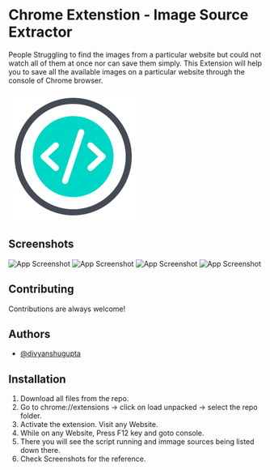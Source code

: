 
# Chrome Extenstion - Image Source Extractor

People Struggling to find the images from a particular website but could not watch all of them at once nor can save them simply.
This Extension will help you to save all the available images on a particular website through the console of Chrome browser.


![Logo](https://github.com/divyanshu799/CE-Image-Source-Extractor/blob/main/icon.png)

    
## Screenshots

![App Screenshot](https://drive.google.com/file/d/1zsZkSUl1gvYY401nFH9R8q6b0sRni655/view?usp=sharing)
![App Screenshot](https://drive.google.com/file/d/1N_S9QVTkTwU4gijSAmQYgq6O_IWdBasM/view?usp=sharing)
![App Screenshot](https://drive.google.com/file/d/16xUlvYBtDAdUH3eADIN1ffir5-X0rCZV/view?usp=sharing)
![App Screenshot](https://drive.google.com/file/d/1-tIqs01wDhWfQ3ATRuYd3GRug8iQ-fz8/view?usp=sharing)



  
## Contributing

Contributions are always welcome!


  
## Authors

- [@divyanshugupta](https://github.com/divyanshu799)

  
## Installation

1. Download all files from the repo.
2. Go to chrome://extensions -> click on load unpacked -> select the repo folder.
3. Activate the extension. Visit any Website.
4. While on any Website, Press F12 key and goto console.
5. There you will see the script running and immage sources being listed down there.
6. Check Screenshots for the reference.
    